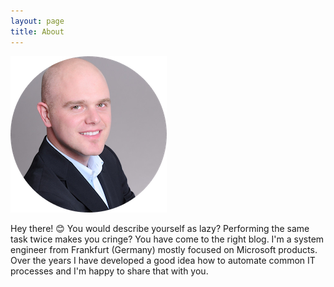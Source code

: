 ```yaml
---
layout: page
title: About
---
```


![Image of Dominik Dünnebacke](/images/dominik-duennebacke.png)

Hey there! :blush:
You would describe yourself as lazy? Performing the same task twice makes you cringe? You have come to the right blog. I'm a system engineer from Frankfurt (Germany) mostly focused on Microsoft products. Over the years I have developed a good idea how to automate common IT processes and I'm happy to share that with you.
